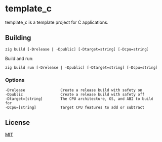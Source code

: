 # template_c
template_c is a template project for C applications.

## Building
```
zig build [-Drelease | -Dpublic] [-Dtarget=string] [-Dcpu=string]
```

Build and run:
```
zig build run [-Drelease | -Dpublic] [-Dtarget=string] [-Dcpu=string]
```

### Options
```
-Drelease                Create a release build with safety on
-Dpublic                 Create a release build with safety off
-Dtarget=[string]        The CPU architecture, OS, and ABI to build for
-Dcpu=[string]           Target CPU features to add or subtract
```

## License
[MIT](LICENSE)
